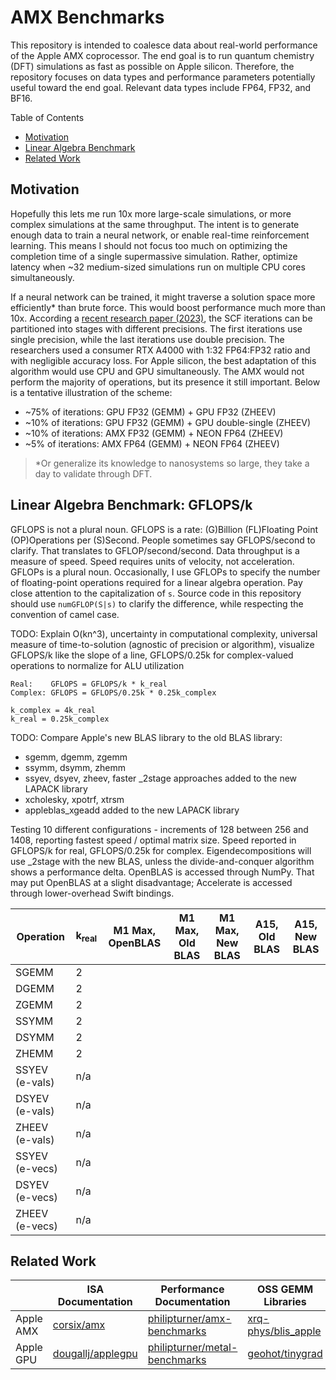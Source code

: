 # AMX Benchmarks

This repository is intended to coalesce data about real-world performance of the Apple AMX coprocessor. The end goal is to run quantum chemistry (DFT) simulations as fast as possible on Apple silicon. Therefore, the repository focuses on data types and performance parameters potentially useful toward the end goal. Relevant data types include FP64, FP32, and BF16.

Table of Contents
- [Motivation](#motivation)
- [Linear Algebra Benchmark](#linear-algebra-benchmark-gflopsk)
- [Related Work](#related-work)

## Motivation

Hopefully this lets me run 10x more large-scale simulations, or more complex simulations at the same throughput. The intent is to generate enough data to train a neural network, or enable real-time reinforcement learning. This means I should not focus too much on optimizing the completion time of a single supermassive simulation. Rather, optimize latency when ~32 medium-sized simulations run on multiple CPU cores simultaneously.

If a neural network can be trained, it might traverse a solution space more efficiently\* than brute force. This would boost performance much more than 10x. According a [recent research paper (2023)](https://pubs.acs.org/doi/10.1021/acs.jctc.2c00983), the SCF iterations can be partitioned into stages with different precisions. The first iterations use single precision, while the last iterations use double precision. The researchers used a consumer RTX A4000 with 1:32 FP64:FP32 ratio and with negligible accuracy loss. For Apple silicon, the best adaptation of this algorithm would use CPU and GPU simultaneously. The AMX would not perform the majority of operations, but its presence it still important. Below is a tentative illustration of the scheme:

- ~75% of iterations: GPU FP32 (GEMM) + GPU FP32 (ZHEEV)
- ~10% of iterations: GPU FP32 (GEMM) + GPU double-single (ZHEEV)
- ~10% of iterations: AMX FP32 (GEMM) + NEON FP64 (ZHEEV)
- ~5% of iterations: AMX FP64 (GEMM) + NEON FP64 (ZHEEV)

> \*Or generalize its knowledge to nanosystems so large, they take a day to validate through DFT.

## Linear Algebra Benchmark: GFLOPS/k

GFLOPS is not a plural noun. GFLOPS is a rate: (G)Billion (FL)Floating Point (OP)Operations per (S)Second. People sometimes say GFLOPS/second to clarify. That translates to GFLOP/second/second. Data throughput is a measure of speed. Speed requires units of velocity, not acceleration. GFLOPs is a plural noun. Occasionally, I use GFLOPs to specify the number of floating-point operations required for a linear algebra operation.  Pay close attention to the capitalization of `s`. Source code in this repository should use `numGFLOP(S|s)` to clarify the difference, while respecting the convention of camel case.

TODO: Explain O(kn^3), uncertainty in computational complexity, universal measure of time-to-solution (agnostic of precision or algorithm), visualize GFLOPS/k like the slope of a line, GFLOPS/0.25k for complex-valued operations to normalize for ALU utilization

```
Real:    GFLOPS = GFLOPS/k * k_real
Complex: GFLOPS = GFLOPS/0.25k * 0.25k_complex

k_complex = 4k_real
k_real = 0.25k_complex
```

TODO: Compare Apple's new BLAS library to the old BLAS library:
- sgemm, dgemm, zgemm
- ssymm, dsymm, zhemm
- ssyev, dsyev, zheev, faster \_2stage approaches added to the new LAPACK library
- xcholesky, xpotrf, xtrsm
- appleblas_xgeadd added to the new LAPACK library

Testing 10 different configurations - increments of 128 between 256 and 1408, reporting fastest speed / optimal matrix size. Speed reported in GFLOPS/k for real, GFLOPS/0.25k for complex. Eigendecompositions will use \_2stage with the new BLAS, unless the divide-and-conquer algorithm shows a performance delta. OpenBLAS is accessed through NumPy. That may put OpenBLAS at a slight disadvantage; Accelerate is accessed through lower-overhead Swift bindings.

<!--
TODO: GPT-3.5 generated the code below. Use GPT-4 to generate the profiling tests. Use the same documentation practices as pioneered in [philipturner/applegpuinfo](https://github.com/philipturner/applegpuinfo).

<details>
<summary>Generated code</summary>

```swift
// Command 1: Generate C code that calls into the BLAS library to perform the DGEMM operation.
// Command 2: Translate what you just wrote to Swift.
// ---

import Accelerate

let m = 3, n = 4, k = 2  // Dimensions of A, B, and C

// Define matrices A, B, and C as arrays
var A = [Double](repeating: 0.0, count: m * k)
var B = [Double](repeating: 0.0, count: k * n)
var C = [Double](repeating: 0.0, count: m * n)

// Fill matrices A and B with some data
for i in 0..<m*k {
    A[i] = Double(i)
}
for i in 0..<k*n {
    B[i] = Double(i)
}

// Call BLAS to perform DGEMM
let lda = k, ldb = n, ldc = n
let alpha = 1.0, beta = 0.0
cblas_dgemm(CblasRowMajor, CblasNoTrans, CblasNoTrans, Int32(m), Int32(n), Int32(k), alpha, A, lda, B, ldb, beta, &C, ldc)

// Print the result
for i in 0..<m {
    for j in 0..<n {
        print("\(C[i * n + j]) ", terminator: "")
    }
    print("")
}
```

</details>
-->

| Operation | k<sub>real</sub> | M1 Max, OpenBLAS | M1 Max, Old BLAS | M1 Max, New BLAS | A15, Old BLAS | A15, New BLAS |
| --------- | ---------------- | ---------------- | ---------------- | ---------------- | ------------- | ------------- |
| SGEMM | 2 |
| DGEMM | 2 |
| ZGEMM | 2 |
| SSYMM | 2 |
| DSYMM | 2 |
| ZHEMM | 2 |
| SSYEV (e-vals) | n/a |
| DSYEV (e-vals) | n/a |
| ZHEEV (e-vals) | n/a |
| SSYEV (e-vecs) | n/a |
| DSYEV (e-vecs) | n/a |
| ZHEEV (e-vecs) | n/a |

## Related Work

| | ISA Documentation | Performance Documentation | OSS GEMM Libraries |
| - | - | - | - |
| Apple AMX | [corsix/amx](https://github.com/corsix/amx) | [philipturner/amx-benchmarks](https://github.com/philipturner/amx-benchmarks) | [xrq-phys/blis_apple](https://github.com/xrq-phys/blis_apple) |
| Apple GPU | [dougallj/applegpu](https://github.com/dougallj/applegpu) | [philipturner/metal-benchmarks](https://github.com/philipturner/metal-benchmarks) | [geohot/tinygrad](https://github.com/geohot/tinygrad) |
